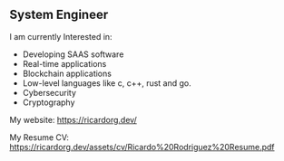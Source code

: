 ## System Engineer

I am currently Interested in:
- Developing SAAS software
- Real-time applications
- Blockchain applications
- Low-level languages like c, c++, rust and go.
- Cybersecurity
- Cryptography

My website: https://ricardorg.dev/

My Resume CV: https://ricardorg.dev/assets/cv/Ricardo%20Rodriguez%20Resume.pdf
